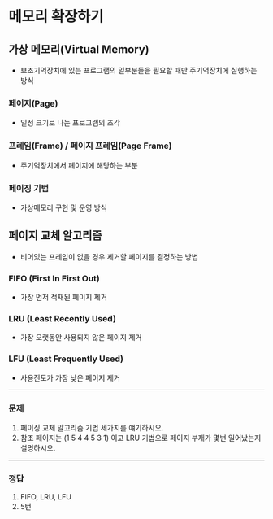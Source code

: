 # 메모리 확장하기

## 가상 메모리(Virtual Memory)
  - 보조기억장치에 있는 프로그램의 일부분들을 필요할 때만 주기억장치에 실행하는 방식
### 페이지(Page)
  - 일정 크기로 나눈 프로그램의 조각

### 프레임(Frame) / 페이지 프레임(Page Frame)
  - 주기억장치에서 페이지에 해당하는 부분

### 페이징 기법
  - 가상메모리 구현 및 운영 방식

## 페이지 교체 알고리즘
  - 비어있는 프레임이 없을 경우 제거할 페이지를 결정하는 방법

### FIFO (First In First Out)
  - 가장 먼저 적재된 페이지 제거

### LRU (Least Recently Used)
  - 가장 오랫동안 사용되지 않은 페이지 제거

### LFU (Least Frequently Used)
  - 사용진도가 가장 낮은 페이지 제거

---
### 문제
  1. 페이징 교체 알고리즘 기법 세가지를 얘기하시오.
  2. 참조 페이지는 (1 5 4 4 5 3 1) 이고 LRU 기법으로 페이지 부재가 몇번 일어났는지 설명하시오.
---
### 정답
  1. FIFO, LRU, LFU
  2. 5번

